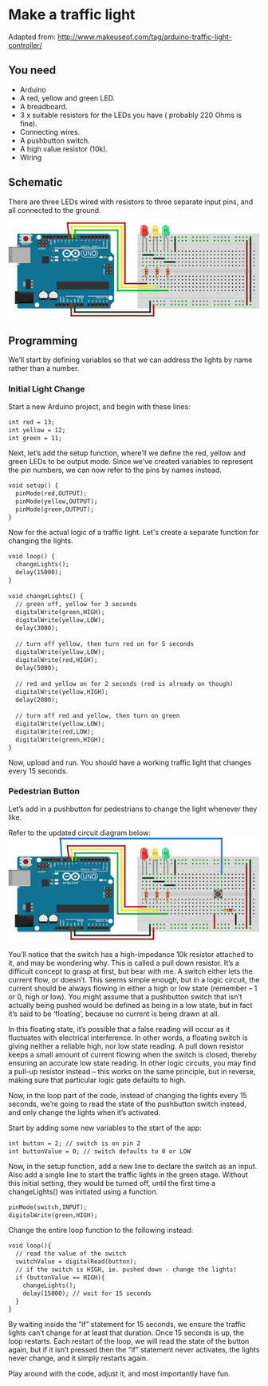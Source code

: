 # Make a traffic light
Adapted from: http://www.makeuseof.com/tag/arduino-traffic-light-controller/

## You need
- Arduino
- A red, yellow and green LED.
- A breadboard.
- 3 x suitable resistors for the LEDs you have ( probably 220 Ohms is fine).
- Connecting wires.
- A pushbutton switch.
- A high value resistor (10k).
- Wiring

## Schematic
There are three LEDs wired with resistors to three separate input pins, and all connected to the ground.

![Traffic Light Schematic](Arduino_Traffic_Light.png)

## Programming
We’ll start by defining variables so that we can address the lights by name rather than a number.

### Initial Light Change
Start a new Arduino project, and begin with these lines:

```
int red = 13;
int yellow = 12;
int green = 11;
```

Next, let’s add the setup function, where’ll we define the red, yellow and green LEDs to be output mode. Since we’ve created variables to represent the pin numbers, we can now refer to the pins by names instead.

```
void setup() {
  pinMode(red,OUTPUT);
  pinMode(yellow,OUTPUT);
  pinMode(green,OUTPUT);
}
```

Now for the actual logic of a traffic light. Let's create a separate function for changing the lights.

```
void loop() {
  changeLights();
  delay(15000);
}

void changeLights() {
  // green off, yellow for 3 seconds
  digitalWrite(green,HIGH);
  digitalWrite(yellow,LOW);
  delay(3000);

  // turn off yellow, then turn red on for 5 seconds
  digitalWrite(yellow,LOW);
  digitalWrite(red,HIGH);
  delay(5000);

  // red and yellow on for 2 seconds (red is already on though)
  digitalWrite(yellow,HIGH);
  delay(2000);

  // turn off red and yellow, then turn on green
  digitalWrite(yellow,LOW);
  digitalWrite(red,LOW);
  digitalWrite(green,HIGH);
}
```

Now, upload and run. You should have a working traffic light that changes every 15 seconds.

### Pedestrian Button
Let’s add in a pushbutton for pedestrians to change the light whenever they like.

Refer to the updated circuit diagram below:
![Traffic Light Schematic with Button](Arduino_Traffic_Light_With_Button.png)

You’ll notice that the switch has a high-impedance 10k resistor attached to it, and may be wondering why. This is called a pull down resistor. It’s a difficult concept to grasp at first, but bear with me.
A switch either lets the current flow, or doesn’t. This seems simple enough, but in a logic circuit, the current should be always flowing in either a high or low state (remember – 1 or 0, high or low). You might assume that a pushbutton switch that isn’t actually being pushed would be defined as being in a low state, but in fact it’s said to be ‘floating’, because no current is being drawn at all.

In this floating state, it’s possible that a false reading will occur as it fluctuates with electrical interference. In other words, a floating switch is giving neither a reliable high, nor low state reading. A pull down resistor keeps a small amount of current flowing when the switch is closed, thereby ensuring an accurate low state reading. In other logic circuits, you may find a pull-up resistor instead – this works on the same principle, but in reverse, making sure that particular logic gate defaults to high.

Now, in the loop part of the code, instead of changing the lights every 15 seconds, we’re going to read the state of the pushbutton switch instead, and only change the lights when it’s activated.

Start by adding some new variables to the start of the app:

```
int button = 2; // switch is on pin 2
int buttonValue = 0; // switch defaults to 0 or LOW
```

Now, in the setup function, add a new line to declare the switch as an input. Also add a single line to start the traffic lights in the green stage. Without this initial setting, they would be turned off, until the first time a changeLights() was initiated using a function.

```
pinMode(switch,INPUT);
digitalWrite(green,HIGH);
```

Change the entire loop function to the following instead:

```
void loop(){
  // read the value of the switch
  switchValue = digitalRead(button);
  // if the switch is HIGH, ie. pushed down - change the lights!
  if (buttonValue == HIGH){
    changeLights();
    delay(15000); // wait for 15 seconds
  }
}
```

By waiting inside the “if” statement for 15 seconds, we ensure the traffic lights can’t change for at least that duration. Once 15 seconds is up, the loop restarts. Each restart of the loop, we will read the state of the button again, but if it isn’t pressed then the “if” statement never activates, the lights never change, and it simply restarts again.

Play around with the code, adjust it, and most importantly have fun.
